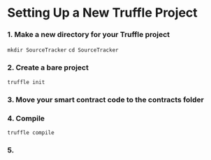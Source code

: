 Setting Up a New Truffle Project
================================

### 1. Make a new directory for your Truffle project
`mkdir SourceTracker`
`cd SourceTracker`

### 2. Create a bare project
`truffle init`

### 3. Move your smart contract code to the contracts folder

### 4. Compile
`truffle compile`

### 5. 
